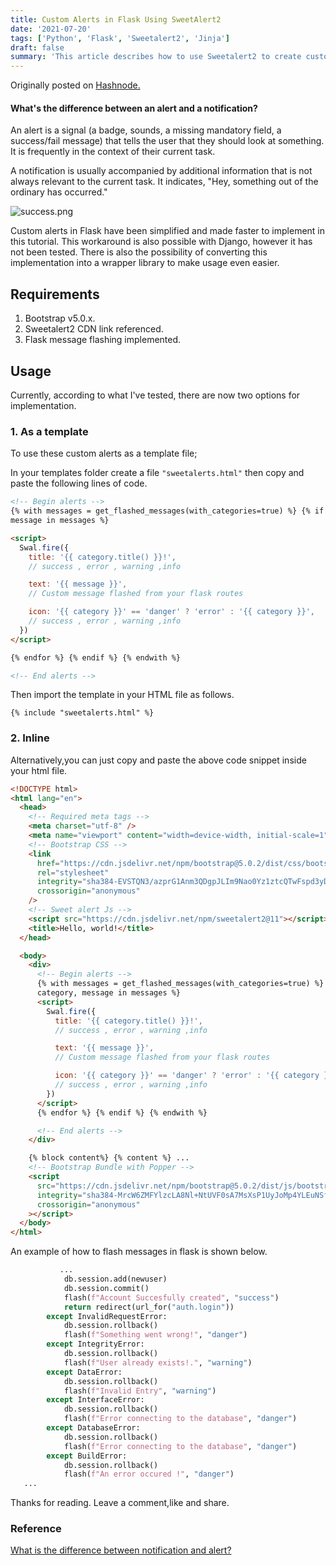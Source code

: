 ```yaml
---
title: Custom Alerts in Flask Using SweetAlert2
date: '2021-07-20'
tags: ['Python', 'Flask', 'Sweetalert2', 'Jinja']
draft: false
summary: 'This article describes how to use Sweetalert2 to create custom alerts in Flask Jinja templates. Learn how to display alerts in a way that users will appreciate.'
---
```


Originally posted on [Hashnode.](https://develie.hashnode.dev/custom-alerts-in-flask-using-sweetalert2)

#### What's the difference between an alert and a notification?

An alert is a signal (a badge, sounds, a missing mandatory field, a success/fail message) that tells the user that they should look at something. It is frequently in the context of their current task.

A notification is usually accompanied by additional information that is not always relevant to the current task. It indicates, "Hey, something out of the ordinary has occurred."

![success.png](https://cdn.hashnode.com/res/hashnode/image/upload/v1630262282742/5t5gOEev_.png)

Custom alerts in Flask have been simplified and made faster to implement in this tutorial. This workaround is also possible with Django, however it has not been tested. There is also the possibility of converting this implementation into a wrapper library to make usage even easier.

## Requirements

1. Bootstrap v5.0.x.
2. Sweetalert2 CDN link referenced.
3. Flask message flashing implemented.

## Usage

Currently, according to what I've tested, there are now two options for implementation.

### 1. As a template

To use these custom alerts as a template file;

In your templates folder create a file `"sweetalerts.html"` then copy and paste the following lines of code.

```html
<!-- Begin alerts -->
{% with messages = get_flashed_messages(with_categories=true) %} {% if messages %} {% for category,
message in messages %}

<script>
  Swal.fire({
    title: '{{ category.title() }}!',
    // success , error , warning ,info

    text: '{{ message }}',
    // Custom message flashed from your flask routes

    icon: '{{ category }}' == 'danger' ? 'error' : '{{ category }}',
    // success , error , warning ,info
  })
</script>

{% endfor %} {% endif %} {% endwith %}

<!-- End alerts -->
```

Then import the template in your HTML file as follows.

`{% include "sweetalerts.html" %}`

### 2. Inline

Alternatively,you can just copy and paste the above code snippet inside your html file.

```html
<!DOCTYPE html>
<html lang="en">
  <head>
    <!-- Required meta tags -->
    <meta charset="utf-8" />
    <meta name="viewport" content="width=device-width, initial-scale=1" />
    <!-- Bootstrap CSS -->
    <link
      href="https://cdn.jsdelivr.net/npm/bootstrap@5.0.2/dist/css/bootstrap.min.css"
      rel="stylesheet"
      integrity="sha384-EVSTQN3/azprG1Anm3QDgpJLIm9Nao0Yz1ztcQTwFspd3yD65VohhpuuCOmLASjC"
      crossorigin="anonymous"
    />
    <!-- Sweet alert Js -->
    <script src="https://cdn.jsdelivr.net/npm/sweetalert2@11"></script>
    <title>Hello, world!</title>
  </head>

  <body>
    <div>
      <!-- Begin alerts -->
      {% with messages = get_flashed_messages(with_categories=true) %} {% if messages %} {% for
      category, message in messages %}
      <script>
        Swal.fire({
          title: '{{ category.title() }}!',
          // success , error , warning ,info

          text: '{{ message }}',
          // Custom message flashed from your flask routes

          icon: '{{ category }}' == 'danger' ? 'error' : '{{ category }}',
          // success , error , warning ,info
        })
      </script>
      {% endfor %} {% endif %} {% endwith %}

      <!-- End alerts -->
    </div>

    {% block content%} {% content %} ...
    <!-- Bootstrap Bundle with Popper -->
    <script
      src="https://cdn.jsdelivr.net/npm/bootstrap@5.0.2/dist/js/bootstrap.bundle.min.js"
      integrity="sha384-MrcW6ZMFYlzcLA8Nl+NtUVF0sA7MsXsP1UyJoMp4YLEuNSfAP+JcXn/tWtIaxVXM"
      crossorigin="anonymous"
    ></script>
  </body>
</html>
```

An example of how to flash messages in flask is shown below.

```python
           ...
            db.session.add(newuser)
            db.session.commit()
            flash(f"Account Succesfully created", "success")
            return redirect(url_for("auth.login"))
        except InvalidRequestError:
            db.session.rollback()
            flash(f"Something went wrong!", "danger")
        except IntegrityError:
            db.session.rollback()
            flash(f"User already exists!.", "warning")
        except DataError:
            db.session.rollback()
            flash(f"Invalid Entry", "warning")
        except InterfaceError:
            db.session.rollback()
            flash(f"Error connecting to the database", "danger")
        except DatabaseError:
            db.session.rollback()
            flash(f"Error connecting to the database", "danger")
        except BuildError:
            db.session.rollback()
            flash(f"An error occured !", "danger")
   ...
```

Thanks for reading. Leave a comment,like and share.

### Reference

[What is the difference between notification and alert?](https://www.quora.com/profile/Josh-Goodwin)
